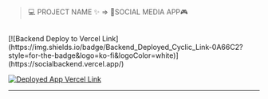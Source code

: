 > 💻 PROJECT NAME ✨ => 🌙SOCIAL MEDIA APP🎮
<br>
[![Backend Deploy to Vercel Link](https://img.shields.io/badge/Backend_Deployed_Cyclic_Link-0A66C2?style=for-the-badge&logo=ko-fi&logoColor=white)](https://socialbackend.vercel.app/)

[![Deployed App Vercel Link](https://img.shields.io/badge/Deployed_App_Vercel_Link-000?style=for-the-badge&logo=ko-fi&logoColor=white)](https://socialmediaapp-c1fa.vercel.app/)

---
